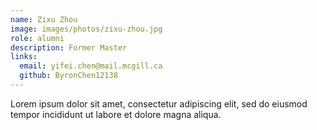 ```yaml
---
name: Zixu Zhou
image: images/photos/zixu-zhou.jpg
role: alumni
description: Former Master
links:
  email: yifei.chen@mail.mcgill.ca
  github: ByronChen12138
---
```


Lorem ipsum dolor sit amet, consectetur adipiscing elit, sed do eiusmod tempor incididunt ut labore et dolore magna aliqua.
